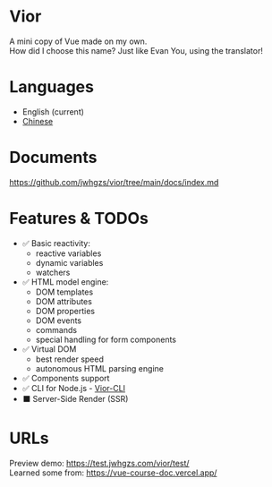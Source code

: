 # Vior
A mini copy of Vue made on my own.  
How did I choose this name? Just like Evan You, using the translator!

# Languages
- English (current)
- [Chinese](https://github.com/jwhgzs/vior/blob/main/README.chinese.md)

# Documents
<https://github.com/jwhgzs/vior/tree/main/docs/index.md>

# Features & TODOs
- ✅ Basic reactivity:
	- reactive variables
	- dynamic variables
	- watchers
- ✅ HTML model engine:
	- DOM templates
	- DOM attributes
	- DOM properties
	- DOM events
	- commands
	- special handling for form components
- ✅ Virtual DOM
	- best render speed
	- autonomous HTML parsing engine
- ✅ Components support
- ✅ CLI for Node.js - [Vior-CLI](https://github.com/jwhgzs/vior-cli)
- ⬛ Server-Side Render (SSR)

# URLs
Preview demo: <https://test.jwhgzs.com/vior/test/>  
Learned some from: <https://vue-course-doc.vercel.app/>